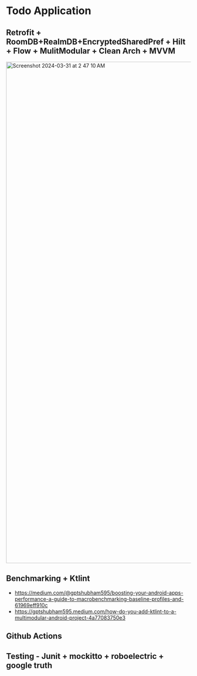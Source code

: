 # Todo Application

## Retrofit + RoomDB+RealmDB+EncryptedSharedPref + Hilt + Flow + MulitModular + Clean Arch + MVVM

<img width="1366" alt="Screenshot 2024-03-31 at 2 47 10 AM" src="https://github.com/gptshubham595/TodoApplication/assets/24877361/a9b9b63d-f804-48e9-b684-833f06934102">

## Benchmarking + Ktlint
- https://medium.com/@gptshubham595/boosting-your-android-apps-performance-a-guide-to-macrobenchmarking-baseline-profiles-and-61969eff910c
- https://gptshubham595.medium.com/how-do-you-add-ktlint-to-a-multimodular-android-project-4a77083750e3

## Github Actions


## Testing - Junit + mockitto + roboelectric + google truth
